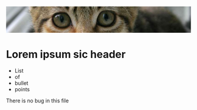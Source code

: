 ![banner](img/kitten.jpg)

# Lorem ipsum sic header

- List
- of
- bullet
- points

<p> There is no bug in this file</p>
